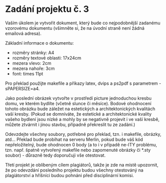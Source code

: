 # Zadání projektu č. 3
Vaším úkolem je vytvořit dokument, který bude co nejpodobnější zadanému vzorovému dokumentu (všimněte si, že na úvodní straně není žádná emailová adresa).

Základní informace o dokumentu:

* rozměry stránky: A4
* rozměry textové oblasti: 17x24cm
* mezera vlevo: 2cm
* mezera nahoře: 3cm
* font: times 11pt


Pro překlad použijte makefile a příkazy latex, dvips a ps2pdf s parametrem -sPAPERSIZE=a4.

Jako poslední obrázek vytvořte v prostředí picture jednoduchou kresbu domu, ve kterém bydlíte (včetně slunce či měsíce). Bodové ohodnocení tohoto obrázku bude záležet na estetických a architektonických kvalitách vaší kresby. (Pokud se domníváte, že estetické a architektonické kvality vašeho bydlení jsou nízké a mohly by se negativně projevit i ve vaší kresbě, můžete ztvárnit i jinou stavbu, případně překreslit tu ze zadání.)

Odevzdejte všechny soubory, potřebné pro překlad, tzn. i makefile, obrázky, atd... Překlad bude probíhat na serveru Merlin, pokud bude váš kód nepřeložitelný, bude ohodnocen 0 body (a to i v případě ne-ITY problému, tzn. např. špatně vytvořený makefile nebo zapomenuté obrázky či *.sty soubor) - důrazně tedy doporučuji vše otestovat.

Třetí projekt je oblíbeným cílem plagiátorů, takže je zde na místě upozornit, že po odevzdání posledního projektu budou všechny otestováný na plagiátorství a hříšníci budou pohnáni před disciplinární komisi.